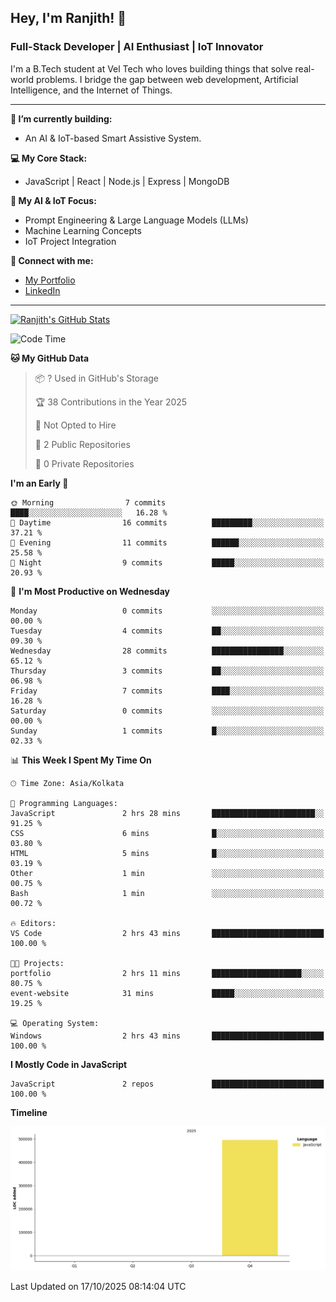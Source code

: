 ## Hey, I'm Ranjith! 👋

### Full-Stack Developer | AI Enthusiast | IoT Innovator

I'm a B.Tech student at Vel Tech who loves building things that solve real-world problems. I bridge the gap between web development, Artificial Intelligence, and the Internet of Things.

---

**🔭 I’m currently building:**
* An AI & IoT-based Smart Assistive System.

**💻 My Core Stack:**
* JavaScript | React | Node.js | Express | MongoDB

**🤖 My AI & IoT Focus:**
* Prompt Engineering & Large Language Models (LLMs)
* Machine Learning Concepts
* IoT Project Integration

**🔗 Connect with me:**
* [My Portfolio](https://ranjith-portfolio-2123f.web.app/)
* [LinkedIn](https://www.linkedin.com/in/ranjith-j-835ab0343/)

---
[![Ranjith's GitHub Stats](https://github-readme-stats.vercel.app/api?username=Ranjikutti&show_icons=true&theme=tokyonight&hide_border=true&count_private=true)](https://github.com/Ranjikutti)

<!--START_SECTION:waka-->
![Code Time](http://img.shields.io/badge/Code%20Time-4%20hrs%209%20mins-blue)

**🐱 My GitHub Data** 

> 📦 ? Used in GitHub's Storage 
 > 
> 🏆 38 Contributions in the Year 2025
 > 
> 🚫 Not Opted to Hire
 > 
> 📜 2 Public Repositories 
 > 
> 🔑 0 Private Repositories 
 > 
**I'm an Early 🐤** 

```text
🌞 Morning                7 commits           ████░░░░░░░░░░░░░░░░░░░░░   16.28 % 
🌆 Daytime                16 commits          █████████░░░░░░░░░░░░░░░░   37.21 % 
🌃 Evening                11 commits          ██████░░░░░░░░░░░░░░░░░░░   25.58 % 
🌙 Night                  9 commits           █████░░░░░░░░░░░░░░░░░░░░   20.93 % 
```
📅 **I'm Most Productive on Wednesday** 

```text
Monday                   0 commits           ░░░░░░░░░░░░░░░░░░░░░░░░░   00.00 % 
Tuesday                  4 commits           ██░░░░░░░░░░░░░░░░░░░░░░░   09.30 % 
Wednesday                28 commits          ████████████████░░░░░░░░░   65.12 % 
Thursday                 3 commits           ██░░░░░░░░░░░░░░░░░░░░░░░   06.98 % 
Friday                   7 commits           ████░░░░░░░░░░░░░░░░░░░░░   16.28 % 
Saturday                 0 commits           ░░░░░░░░░░░░░░░░░░░░░░░░░   00.00 % 
Sunday                   1 commits           █░░░░░░░░░░░░░░░░░░░░░░░░   02.33 % 
```


📊 **This Week I Spent My Time On** 

```text
🕑︎ Time Zone: Asia/Kolkata

💬 Programming Languages: 
JavaScript               2 hrs 28 mins       ███████████████████████░░   91.25 % 
CSS                      6 mins              █░░░░░░░░░░░░░░░░░░░░░░░░   03.80 % 
HTML                     5 mins              █░░░░░░░░░░░░░░░░░░░░░░░░   03.19 % 
Other                    1 min               ░░░░░░░░░░░░░░░░░░░░░░░░░   00.75 % 
Bash                     1 min               ░░░░░░░░░░░░░░░░░░░░░░░░░   00.72 % 

🔥 Editors: 
VS Code                  2 hrs 43 mins       █████████████████████████   100.00 % 

🐱‍💻 Projects: 
portfolio                2 hrs 11 mins       ████████████████████░░░░░   80.75 % 
event-website            31 mins             █████░░░░░░░░░░░░░░░░░░░░   19.25 % 

💻 Operating System: 
Windows                  2 hrs 43 mins       █████████████████████████   100.00 % 
```

**I Mostly Code in JavaScript** 

```text
JavaScript               2 repos             █████████████████████████   100.00 % 
```



**Timeline**

![Lines of Code chart](https://raw.githubusercontent.com/Ranjikutti/Ranjikutti/main/assets/bar_graph.png)


 Last Updated on 17/10/2025 08:14:04 UTC
<!--END_SECTION:waka-->
